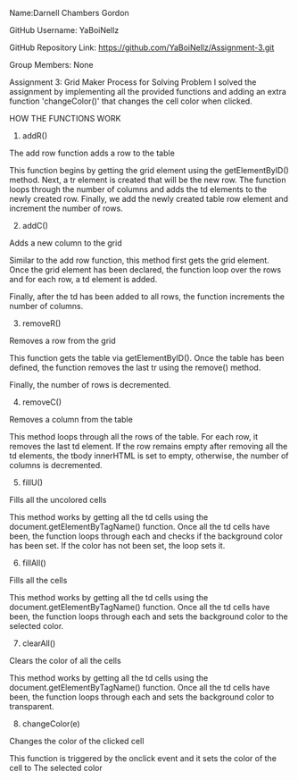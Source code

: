 Name:Darnell Chambers Gordon

GitHub Username: YaBoiNellz

GitHub Repository Link: https://github.com/YaBoiNellz/Assignment-3.git

Group Members: None

Assignment 3: Grid Maker Process for Solving Problem
I solved the assignment by implementing all the provided functions
and adding an extra function 'changeColor()' that changes the cell
color when clicked.

HOW THE FUNCTIONS WORK
1. addR()

The add row function adds a row to the table

This function begins by getting the grid element using the getElementByID() method.
Next, a tr element is created that will be the new row. The function loops through the 
number of columns and adds the td elements to the newly created row.
Finally, we add the newly created table row element and increment the number of rows.

2. addC()

Adds a new column to the grid

Similar to the add row function, this method first gets the grid element.
Once the grid element has been declared, the function loop over the rows and for
each row, a td element is added.

Finally, after the td has been added to all rows, the function increments the number of columns. 

3. removeR()

Removes a row from the grid

This function gets the table via getElementByID(). Once the table has been defined, the 
function removes the last tr using the remove() method.

Finally, the number of rows is decremented.

4. removeC()

Removes a column from the table

This method loops through all the rows of the table. For each row, it removes
the last td element. If the row remains empty after removing all the td elements, the 
tbody innerHTML is set to empty, otherwise, the number of columns is decremented.

5. fillU()

Fills all the uncolored cells

This method works by getting all the td cells using the document.getElementByTagName() function.
Once all the td cells have been, the function loops through each and checks if the 
background color has been set. If the color has not been set, the loop sets it.

6. fillAll()

Fills all the cells

This method works by getting all the td cells using the document.getElementByTagName() function.
Once all the td cells have been, the function loops through each and sets the background color to the selected
color.

7. clearAll()

Clears the color of all the cells

This method works by getting all the td cells using the document.getElementByTagName() function.
Once all the td cells have been, the function loops through each and sets the background color to transparent.

8. changeColor(e)

Changes the color of the clicked cell

This function is triggered by the onclick event and it sets the color of the cell to The
selected color
